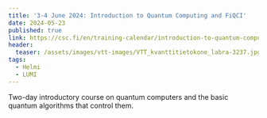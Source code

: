 ```yaml
---
title: '3-4 June 2024: Introduction to Quantum Computing and FiQCI'
date: 2024-05-23
published: true
link: https://csc.fi/en/training-calendar/introduction-to-quantum-computing-and-fiqci/
header:
  teaser: /assets/images/vtt-images/VTT_kvanttitietokone_labra-3237.jpg
tags:
  - Helmi
  - LUMI
---
```

Two-day introductory course on quantum computers and the basic quantum algorithms that control them.

